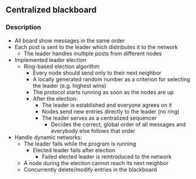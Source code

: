 ## Centralized blackboard

### Description
 - All board show messages in the same order
 - Each post is sent to the leader which distributes it to the network
   - The leader handles multiple posts from different nodes
 - Implemented leader election
   - Ring-based election algorithm
     - Every node should send only to their next neighbor
     - A locally generated random number as a criterion for selecting the leader (e.g. highest wins)
     - The protocol starts running as soon as the nodes are up
     - After the election:
       - The leader is established and everyone agrees on it
       - Nodes send new entries directly to the leader (no ring)
       - The leader serves as a centralized sequencer
         - Decides the correct, global order of all messages and everybody else follows that order
 - Handle dynamic networks:
   - The leader fails while the program is running
     - Elected leader fails after election
       - Failed elected leader is reintroduced to the network
   - A node during the election cannot reach its next neighbor
   - Concurrently delete/modify entries in the blackboard
